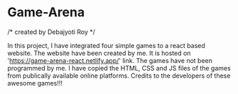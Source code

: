 # Game-Arena
/* created by Debajyoti Roy */

In this project, I have integrated four simple games to a react based website. The website have been created by me. It is hosted on 'https://game-arena-react.netlify.app/' link. 
The games have not been programmed by me. I have copied the HTML, CSS and JS files of the games from publically available online platforms. Credits to the developers of these awesome games!!!
